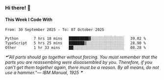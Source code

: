 ### Hi there! 👋

#### This Week I Code With
<!--START_SECTION:waka-->

```txt
From: 30 September 2025 - To: 07 October 2025

Python       7 hrs 18 mins   █████████▓░░░░░░░░░░░░░░░   39.02 %
TypeScript   5 hrs 25 mins   ███████▒░░░░░░░░░░░░░░░░░   28.90 %
Other        1 hr 33 mins    ██░░░░░░░░░░░░░░░░░░░░░░░   08.28 %
```

<!--END_SECTION:waka-->

<!--STARTS_HERE_QUOTE_README-->
<i>❝“All parts should go together without forcing.  You must remember that the parts you are reassembling were disassembled by you.  Therefore, if you can’t get them together again, there must be a reason.  By all means, do not use a hammer.”— IBM Manual, 1925  ❞</i>
<!--ENDS_HERE_QUOTE_README-->
